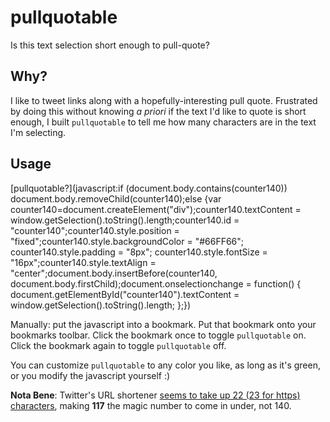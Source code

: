 pullquotable
============

Is this text selection short enough to pull-quote?

Why?
-
I like to tweet links along with a hopefully-interesting pull quote. Frustrated by doing this without knowing *a priori* if the text I'd like to quote is short enough, I built `pullquotable` to tell me how many characters are in the text I'm selecting.

Usage
-
[pullquotable?](javascript:if (document.body.contains(counter140)) document.body.removeChild(counter140);else {var counter140=document.createElement("div");counter140.textContent = window.getSelection().toString().length;counter140.id = "counter140";counter140.style.position = "fixed";counter140.style.backgroundColor = "#66FF66"; counter140.style.padding = "8px"; counter140.style.fontSize = "16px";counter140.style.textAlign = "center";document.body.insertBefore(counter140, document.body.firstChild);document.onselectionchange = function() { document.getElementById("counter140").textContent = window.getSelection().toString().length; };})

Manually: put the javascript into a bookmark. Put that bookmark onto your bookmarks toolbar. Click the bookmark once to toggle `pullquotable` on. Click the bookmark again to toggle `pullquotable` off.

You can customize `pullquotable` to any color you like, as long as it's green, or you modify the javascript yourself :)

**Nota Bene**: Twitter's URL shortener [seems to take up 22 (23 for https) characters](http://support.conversocial.com/entries/23471033-How-many-characters-do-URLs-use-on-Twitter-), making **117** the magic number to come in under, not 140. 
